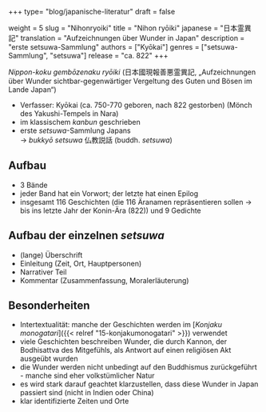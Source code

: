 +++
type= "blog/japanische-literatur"
draft = false

weight = 5
slug = "Nihonryoiki"
title = "Nihon ryōiki"
japanese = "日本霊異記"
translation = "Aufzeichnungen über Wunder in Japan"
description = "erste setsuwa-Sammlung"
authors = ["Kyōkai"]
genres = ["setsuwa-Sammlung", "setsuwa"]
release = "ca. 822"
+++

*Nippon-koku gembōzenaku ryōiki* (日本國現報善悪霊異記, „Aufzeichnungen über Wunder sichtbar-gegenwärtiger Vergeltung des Guten und Bösen im Lande Japan“)

- Verfasser: Kyōkai (ca. 750-770 geboren, nach 822 gestorben) (Mönch des Yakushi-Tempels in Nara)
- im klassischem *kanbun* geschrieben
- erste *setsuwa*-Sammlung Japans  
  -> *bukkyō setsuwa* 仏教説話 (buddh. *setsuwa*)

## Aufbau

- 3 Bände  
- jeder Band hat ein Vorwort; der letzte hat einen Epilog  
- insgesamt 116 Geschichten (die 116 Äranamen repräsentieren sollen -> bis ins letzte Jahr der Konin-Ära (822)) und 9 Gedichte

## Aufbau der einzelnen *setsuwa*

- (lange) Überschrift  
- Einleitung (Zeit, Ort, Hauptpersonen)  
- Narrativer Teil  
- Kommentar (Zusammenfassung, Moralerläuterung)

## Besonderheiten

- Intertextualität: manche der Geschichten werden im [*Konjaku monogatari*]({{< relref "15-konjakumonogatari" >}}) verwendet
- viele Geschichten beschreiben Wunder, die durch Kannon, der Bodhisattva des Mitgefühls, als Antwort auf einen religiösen Akt ausgeübt wurden
- die Wunder werden nicht unbedingt auf den Buddhismus zurückgeführt - manche sind eher volkstümlicher Natur
- es wird stark darauf geachtet klarzustellen, dass diese Wunder in Japan passiert sind (nicht in Indien oder China)
- klar identifizierte Zeiten und Orte
